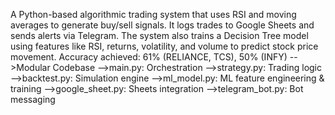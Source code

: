 A Python-based algorithmic trading system that uses RSI and moving averages to generate buy/sell signals. It logs trades to Google Sheets and sends alerts via Telegram. The system also trains a Decision Tree model using features like RSI, returns, volatility, and volume to predict stock price movement. Accuracy achieved: 61% (RELIANCE, TCS), 50% (INFY)
-->Modular Codebase
-->main.py: Orchestration
-->strategy.py: Trading logic
-->backtest.py: Simulation engine
-->ml_model.py: ML feature engineering & training
-->google_sheet.py: Sheets integration
-->telegram_bot.py: Bot messaging
